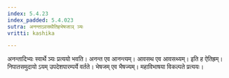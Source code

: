 ```yaml
---
index: 5.4.23
index_padded: 5.4.023
sutra: अनन्ताऽवसथैतिहभेषजाञ् ञ्यः
vritti: kashika

---
```

अनन्तादिभ्यः स्वार्थे ञ्यः प्रत्ययो भवति। अनन्त एव आनन्त्यम्। आवसथ एव आवसथ्यम्। इति ह ऐतिह्रम्। निपातसमुदायो ऽयम् उपदेशपारम्पर्ये वर्तते। भेषजम् एव भैषज्यम्। महाविभाषया विकल्पते प्रत्ययः।